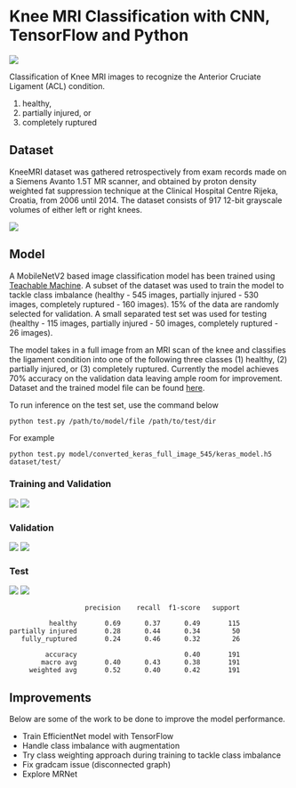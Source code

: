 # Knee MRI Classification with CNN, TensorFlow and Python
![](images/kneeMRI.jpeg)

Classification of Knee MRI images to recognize the Anterior Cruciate Ligament (ACL) condition.
1. healthy, 
2. partially injured, or 
3. completely ruptured

## Dataset
KneeMRI dataset was gathered retrospectively from exam records made on a Siemens Avanto 1.5T MR scanner, and obtained by proton density weighted fat suppression technique at the Clinical Hospital Centre Rijeka, Croatia, from 2006 until 2014. The dataset consists of 917 12-bit grayscale volumes of either left or right knees.

![](images/knee_mri_dataset.png)

## Model
A MobileNetV2 based image classification model has been trained using [Teachable Machine](https://teachablemachine.withgoogle.com). A subset of the dataset was used to train the model to tackle class imbalance (healthy - 545 images, partially injured - 530 images, completely ruptured - 160 images). 15% of the data are randomly selected for validation. A small separated test set was used for testing (healthy - 115 images, partially injured - 50 images, completely ruptured - 26 images).

The model takes in a full image from an MRI scan of the knee and classifies the ligament condition into one of the following three classes (1) healthy, (2) partially injured, or (3) completely ruptured. Currently the model achieves 70% accuracy on the validation data leaving ample room for improvement. Dataset and the trained model file can be found [here](https://drive.google.com/drive/folders/1uVXeZAMWanCa9-PcKGLPw6ujbsBsJifv?usp=sharing).

To run inference on the test set, use the command below
```
python test.py /path/to/model/file /path/to/test/dir
```
For example
```
python test.py model/converted_keras_full_image_545/keras_model.h5 dataset/test/
```

### Training and Validation 
![](images/train_val_aacuracy.png)
![](images/train_val_loss.png)

### Validation
![](images/accuracy_per_class_val.png)
![](images/confusion_matrix_val.png)

### Test
![](images/roc_test.png)
![](images/confusion_matrix_test.png)

```
                   precision    recall  f1-score   support

          healthy       0.69      0.37      0.49       115
partially injured       0.28      0.44      0.34        50
   fully_ruptured       0.24      0.46      0.32        26

         accuracy                           0.40       191
        macro avg       0.40      0.43      0.38       191
     weighted avg       0.52      0.40      0.42       191
```

## Improvements 
Below are some of the work to be done to improve the model performance. 
- Train EfficientNet model with TensorFlow
- Handle class imbalance with augmentation
- Try class weighting approach during training to tackle class imbalance
- Fix gradcam issue (disconnected graph)
- Explore MRNet 
